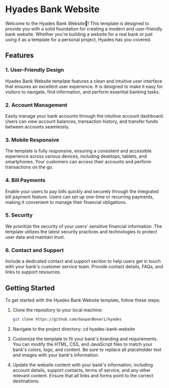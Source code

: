 # Hyades Bank Website

Welcome to the Hyades Bank Website🏦! This template is designed to provide you with a solid foundation for creating a modern and user-friendly bank website. Whether you're building a website for a real bank or just using it as a template for a personal project, Hyades has you covered.

## Features

### 1. User-Friendly Design

Hyades Bank Website template features a clean and intuitive user interface that ensures an excellent user experience. It is designed to make it easy for visitors to navigate, find information, and perform essential banking tasks.

### 2. Account Management

Easily manage your bank accounts through the intuitive account dashboard. Users can view account balances, transaction history, and transfer funds between accounts seamlessly.

### 3. Mobile Responsive

The template is fully responsive, ensuring a consistent and accessible experience across various devices, including desktops, tablets, and smartphones. Your customers can access their accounts and perform transactions on the go.

### 4. Bill Payments

Enable your users to pay bills quickly and securely through the integrated bill payment feature. Users can set up one-time or recurring payments, making it convenient to manage their financial obligations.

### 5. Security

We prioritize the security of your users' sensitive financial information. The template utilizes the latest security practices and technologies to protect user data and maintain trust.

### 6. Contact and Support

Include a dedicated contact and support section to help users get in touch with your bank's customer service team. Provide contact details, FAQs, and links to support resources.

## Getting Started

To get started with the Hyades Bank Website template, follow these steps:

1. Clone the repository to your local machine:

   ```bash
   git clone https://github.com/GasparBonari/hyades

2. Navigate to the project directory:
   cd hyades-bank-website

3. Customize the template to fit your bank's branding and requirements. You can modify the HTML, CSS, and JavaScript files to match your bank's colors, logo, and content. Be sure to replace all placeholder text and images with your bank's information.

4. Update the website content with your bank's information, including account details, support contacts, terms of service, and any other relevant content. Ensure that all links and forms point to the correct destinations.
